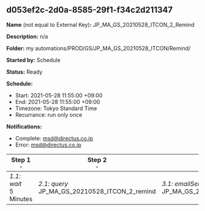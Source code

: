 ## d053ef2c-2d0a-8585-29f1-f34c2d211347

**Name** (not equal to External Key)**:** JP_MA_GS_20210528_ITCON_2_Remind


**Description:** n/a

**Folder:** my automations/PROD/GS/JP_MA_GS_20210528_ITCON/Remind/

**Started by:** Schedule

**Status:** Ready

**Schedule:**

* Start: 2021-05-28 11:55:00 +09:00
* End: 2021-05-28 11:55:00 +09:00
* Timezone: Tokyo Standard Time
* Recurrance: run only once

**Notifications:**

* Complete: msd@directus.co.jp
* Error: msd@directus.co.jp

| Step 1<br>_<small>-</small>_ | Step 2<br>_<small>-</small>_ | Step 3<br>_<small>-</small>_ |
| --- | --- | --- |
| _1.1: wait_<br>5 Minutes | _2.1: query_<br>JP_MA_GS_20210528_ITCON_2_remind | _3.1: emailSend_<br>JP_MA_GS_20210528_ITCON_2_remind |
